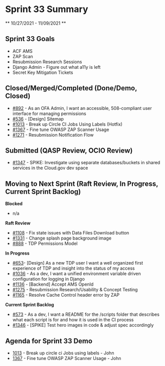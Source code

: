# Sprint 33 Summary
** 10/27/2021 - 11/09/2021 **

## Sprint 33 Goals

- ACF AMS
- ZAP Scan
- Resubmission Research Sessions
- Django Admin - Figure out what a11y is left
- Secret Key Mitigation Tickets

## Closed/Merged/Completed (Done/Demo, Closed)
- [#892](https://app.zenhub.com/workspaces/tdrs-sprint-board-5f18ab06dfd91c000f7e682e/issues/raft-tech/tanf-app/892) - As an OFA Admin, I want an accessible, 508-compliant user interface for managing permissions
- [#536](https://app.zenhub.com/workspaces/tdrs-sprint-board-5f18ab06dfd91c000f7e682e/issues/raft-tech/tanf-app/536) - [Design] Sitemap
- [#1013](https://app.zenhub.com/workspaces/tdrs-sprint-board-5f18ab06dfd91c000f7e682e/issues/raft-tech/tanf-app/1013) - Break up Circle CI Jobs Using Labels (Hotfix)
- [#1367](https://app.zenhub.com/workspaces/tdrs-sprint-board-5f18ab06dfd91c000f7e682e/issues/raft-tech/tanf-app/1367) - Fine tune OWASP ZAP Scanner Usage
- [#1271](https://app.zenhub.com/workspaces/tdrs-sprint-board-5f18ab06dfd91c000f7e682e/issues/raft-tech/tanf-app/1271) - Resubmission Notification Flow


## Submitted (QASP Review, OCIO Review)
- [#1347](https://app.zenhub.com/workspaces/tdrs-sprint-board-5f18ab06dfd91c000f7e682e/issues/raft-tech/tanf-app/1347) - SPIKE: Investigate using separate databases/buckets in shared services in the Cloud.gov dev space

## Moving to Next Sprint (Raft Review, In Progress, Current Sprint Backlog)

**Blocked**
- n/a

**Raft Review**
- [#1108](https://app.zenhub.com/workspaces/tdrs-sprint-board-5f18ab06dfd91c000f7e682e/issues/raft-tech/tanf-app/1108) - Fix state issues with Data Files Download button
- [#1331](https://app.zenhub.com/workspaces/tdrs-sprint-board-5f18ab06dfd91c000f7e682e/issues/raft-tech/tanf-app/1271) - Change splash page background image
- [#888](https://app.zenhub.com/workspaces/tdrs-sprint-board-5f18ab06dfd91c000f7e682e/issues/raft-tech/tanf-app/888) - TDP Permissions Model

**In Progress**
- [#653](https://app.zenhub.com/workspaces/tdrs-sprint-board-5f18ab06dfd91c000f7e682e/issues/raft-tech/tanf-app/653)- [Design] As a new TDP user I want a well organized first experience of TDP and insight into the status of my access
- [#1036](https://app.zenhub.com/workspaces/tdrs-sprint-board-5f18ab06dfd91c000f7e682e/issues/raft-tech/tanf-app/1036) - As a dev, I want a unified environment variable driven configuration for logging in Django
- [#1136](https://app.zenhub.com/workspaces/tdrs-sprint-board-5f18ab06dfd91c000f7e682e/issues/raft-tech/tanf-app/1136) - [Backend] Accept AMS OpenId
- [#1275](https://app.zenhub.com/workspaces/tdrs-sprint-board-5f18ab06dfd91c000f7e682e/issues/raft-tech/tanf-app/1275) - Resubmission Research/Usability & Concept Testing
- [#1165](https://app.zenhub.com/workspaces/tdrs-sprint-board-5f18ab06dfd91c000f7e682e/issues/raft-tech/tanf-app/1165) - Resolve Cache Control header error by ZAP


**Current Sprint Backlog**
- [#573](https://app.zenhub.com/workspaces/tdrs-sprint-board-5f18ab06dfd91c000f7e682e/issues/raft-tech/tanf-app/573) - As a dev, I want a README for the /scripts folder that describes what each script is for and how it is used in the CI process
- [#1346](https://app.zenhub.com/workspaces/tdrs-sprint-board-5f18ab06dfd91c000f7e682e/issues/raft-tech/tanf-app/1346) - [SPIKE] Test hero images in code & adjust spec accordingly


## Agenda for Sprint 33 Demo 
* [1013](https://app.zenhub.com/workspaces/tdrs-sprint-board-5f18ab06dfd91c000f7e682e/issues/raft-tech/tanf-app/1013) - Break up circle ci Jobs using labels - John
* [1367](https://app.zenhub.com/workspaces/tdrs-sprint-board-5f18ab06dfd91c000f7e682e/issues/raft-tech/tanf-app/1367) - Fine tune OWASP ZAP Scanner Usage - John 
